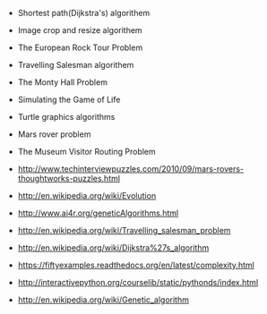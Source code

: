 * Shortest path(Dijkstra's) algorithem

* Image crop and resize algorithem

* The European Rock Tour Problem

* Travelling Salesman algorithem

* The Monty Hall Problem

* Simulating the Game of Life

* Turtle graphics algorithms

* Mars rover problem

* The Museum Visitor Routing Problem

* http://www.techinterviewpuzzles.com/2010/09/mars-rovers-thoughtworks-puzzles.html

* http://en.wikipedia.org/wiki/Evolution 

* http://www.ai4r.org/geneticAlgorithms.html 

* http://en.wikipedia.org/wiki/Travelling_salesman_problem

* http://en.wikipedia.org/wiki/Dijkstra%27s_algorithm

* https://fiftyexamples.readthedocs.org/en/latest/complexity.html

* http://interactivepython.org/courselib/static/pythonds/index.html

* http://en.wikipedia.org/wiki/Genetic_algorithm
